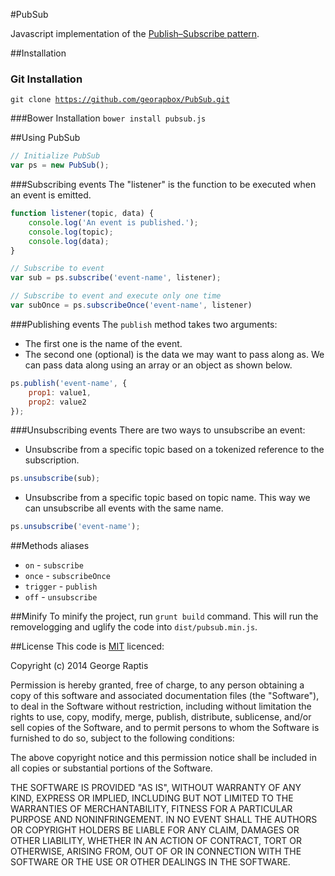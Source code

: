 #PubSub

Javascript implementation of the [Publish–Subscribe pattern](http://en.wikipedia.org/wiki/Publish%E2%80%93subscribe_pattern).

##Installation
### Git Installation
<code>git clone https://github.com/georapbox/PubSub.git</code>

###Bower Installation
<code>bower install pubsub.js</code>

##Using PubSub

```js
// Initialize PubSub
var ps = new PubSub();
```

###Subscribing events
The "listener" is the function to be executed when an event is emitted.
```js
function listener(topic, data) {
    console.log('An event is published.');
    console.log(topic);
    console.log(data);
}

// Subscribe to event
var sub = ps.subscribe('event-name', listener);

// Subscribe to event and execute only one time
var subOnce = ps.subscribeOnce('event-name', listener)
```

###Publishing events
The <code>publish</code> method takes two arguments:

- The first one is the name of the event.
- The second one (optional) is the data we may want to pass along as. We can pass data along using an array or an object as shown below.
```js
ps.publish('event-name', {
    prop1: value1,
    prop2: value2
});
```

###Unsubscribing events
There are two ways to unsubscribe an event:

- Unsubscribe from a specific topic based on a tokenized reference to the subscription.
```js
ps.unsubscribe(sub);
```
- Unsubscribe from a specific topic based on topic name. This way we can unsubscribe all events with the same name.
```js
ps.unsubscribe('event-name');
```

##Methods aliases
- <code>on</code> - <code>subscribe</code>
- <code>once</code> - <code>subscribeOnce</code>
- <code>trigger</code> - <code>publish</code>
- <code>off</code> - <code>unsubscribe</code>

##Minify
To minify the project, run <code>grunt build</code> command. This will run the removelogging and uglify the code into <code>dist/pubsub.min.js</code>.

##License
This code is [MIT](http://opensource.org/licenses/mit-license.php) licenced:

Copyright (c) 2014 George Raptis

Permission is hereby granted, free of charge, to any person obtaining a copy of this software and associated documentation files (the "Software"), to deal in the Software without restriction, including without limitation the rights to use, copy, modify, merge, publish, distribute, sublicense, and/or sell copies of the Software, and to permit persons to whom the Software is furnished to do so, subject to the following conditions:

The above copyright notice and this permission notice shall be included in all copies or substantial portions of the Software.

THE SOFTWARE IS PROVIDED "AS IS", WITHOUT WARRANTY OF ANY KIND, EXPRESS OR IMPLIED, INCLUDING BUT NOT LIMITED TO THE WARRANTIES OF MERCHANTABILITY, FITNESS FOR A PARTICULAR PURPOSE AND NONINFRINGEMENT. IN NO EVENT SHALL THE AUTHORS OR COPYRIGHT HOLDERS BE LIABLE FOR ANY CLAIM, DAMAGES OR OTHER LIABILITY, WHETHER IN AN ACTION OF CONTRACT, TORT OR OTHERWISE, ARISING FROM, OUT OF OR IN CONNECTION WITH THE SOFTWARE OR THE USE OR OTHER DEALINGS IN THE SOFTWARE.